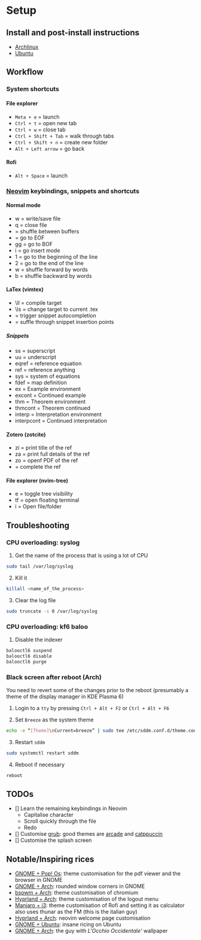 # Setup 

## Install and post-install instructions

 - [Archlinux](./instructions/ArchLinux.md)
 - [Ubuntu](./instructions/Ubuntu.md)

## Workflow

### System shortcuts

#### File explorer
- `Meta + e` = launch
- `Ctrl + t` = open new tab
- `Ctrl + w` = close tab
- `Ctrl + Shift + Tab` = walk through tabs
- `Ctrl + Shift + n` = create new folder
- `Alt + Left arrow` = go back

#### Rofi
- `Alt + Space` = launch

### [Neovim](./instructions/Neovim.md) keybindings, snippets and shortcuts

#### Normal mode
- <leader>w = write/save file
- <leader>q = close file 
- <S-Tab> = shuffle between buffers 
- <S-G> = go to EOF 
- gg = go to BOF 
- i = go insert mode
- 1 = go to the beginning of the line
- 2 = go to the end of the line
- w = shuffle forward by words
- b = shuffle backward by words

#### LaTex (vimtex)
- \ll = compile target
- \ls = change target to current .tex
- <Tab> = trigger snippet autocompletion
- <S-Tab> = suffle through snippet insertion points
##### Snippets
- ss = superscript
- uu = underscript
- eqref = reference equation
- ref = reference anything
- sys = system of equations
- fdef = map definition
- ex = Example environment
- excont = Continued example
- thm = Theorem environment
- thmcont = Theorem continued
- interp = Interpretation environment
- interpcont = Continued interpretation

#### Zotero (zotcite)
- <leader>zi = print title of the ref
- <leader>za = print full details of the ref
- <leader>zo = openf PDF of the ref
- <C-Space> = complete the ref

#### File explorer (nvim-tree)
- <leader>e = toggle tree visibility
- <leader>tf = open floating terminal
- i = Open file/folder

## Troubleshooting

### CPU overloading: syslog
1. Get the name of the process that is using a lot of CPU
```bash
sudo tail /var/log/syslog
```
2. Kill it
```bash
killall <name_of_the_process>
```
3. Clear the log file
```bash
sudo truncate -s 0 /var/log/syslog
```

### CPU overloading: kf6 baloo 
1. Disable the indexer 
```bash
balooctl6 suspend
balooctl6 disable 
balooctl6 purge 
```

### Black screen after reboot (Arch)
You need to revert some of the changes prior to the reboot (presumably a theme of the display manager in KDE Plasma 6)
1. Login to a `tty` by pressing `Ctrl + Alt + F2` or `Ctrl + Alt + F6`

2. Set `Breeze` as the system theme
```bash
echo -e “[Theme]\nCurrent=breeze” | sudo tee /etc/sddm.conf.d/theme.conf
```

3. Restart `sddm`
```bash
sudo systemctl restart sddm
```

4. Reboot if necessary
```bash
reboot
```

## TODOs 

- [] Learn the remaining keybindings in Neovim
    - Capitalise character
    - Scroll quickly through the file
    - Redo
- [] Customise [grub](https://www.reddit.com/r/LinuxPorn/comments/1kehamn/gorgeousgrub_collection_of_beautiful/): good themes are [arcade](https://github.com/nobreDaniel/dotfile) and [catppuccin](https://github.com/catppuccin/grub) 
- [] Customise the splash screen 

## Notable/Inspiring rices 

- [GNOME + Pop! Os](https://www.reddit.com/r/unixporn/comments/1kg3u5i/gnome_riced_browser_to_match_terminal_and_pdf/): theme customisation for the pdf viewer and the browser in GNOME
- [GNOME + Arch](https://www.reddit.com/r/unixporn/comments/1ker7rd/gnome_my_best_gnome_rice_yet/): rounded window corners in GNOME
- [bspwm + Arch](https://www.reddit.com/r/unixporn/comments/1k7c8i1/bspwm_i_dont_use_anime_wallpapers/): theme customisation of chromium
- [Hyprland + Arch](https://www.reddit.com/r/LinuxPorn/comments/1jzvuiy/hyprland_arch_hyprland_black_metal_gorgoroth/): theme customisation of the logout menu
- [Manjaro + i3](https://www.reddit.com/r/unixporn/comments/1fc5zt6/i3_some_updates_to_my_config/): theme customisation of Rofi and setting it as calculator also uses thunar as the FM (this is the italian guy)
- [Hyprland + Arch](https://www.reddit.com/r/unixporn/comments/1dofro9/hyprland_minimal_but_stable_and_very_functional/): neovim welcome page customisation
- [GNOME + Ubuntu](https://www.reddit.com/r/unixporn/comments/16j8goo/gnome_ubuntu_2304_should_i_make_auto_installation/): insane ricing on Ubuntu
- [GNOME + Arch](https://www.reddit.com/r/unixporn/comments/16dej2u/gnome/): the guy with _L'Occhio Occidentale'_ wallpaper
